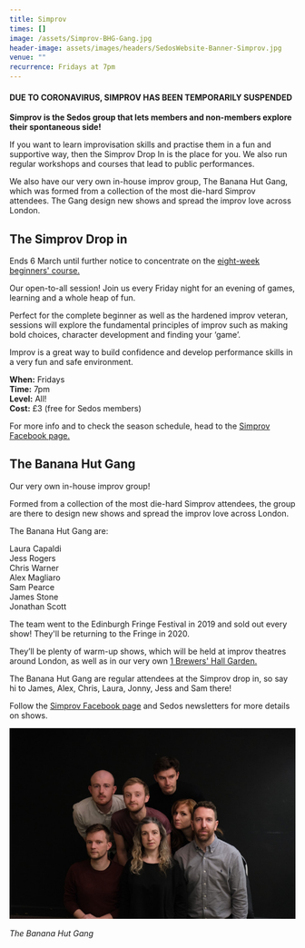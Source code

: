 ```yaml
---
title: Simprov
times: []
image: /assets/Simprov-BHG-Gang.jpg
header-image: assets/images/headers/SedosWebsite-Banner-Simprov.jpg
venue: ""
recurrence: Fridays at 7pm
---
```

#### **DUE TO CORONAVIRUS, SIMPROV HAS BEEN TEMPORARILY SUSPENDED**

**Simprov is the Sedos group that lets members and non-members explore their spontaneous side!**

If you want to learn improvisation skills and practise them in a fun and supportive way, then the Simprov Drop In is the place for you. We also run regular workshops and courses that lead to public performances.

We also have our very own in-house improv group, The Banana Hut Gang, which was formed from a collection of the most die-hard Simprov attendees. The Gang design new shows and spread the improv love across London.

## **The Simprov Drop in**

Ends 6 March until further notice to concentrate on the [eight-week beginners' course.](https://sedos.l3v5y.co.uk/events/improv-for-beginners-8-week-course-with-performance)

Our open-to-all session! Join us every Friday night for an evening of games, learning and a whole heap of fun.

Perfect for the complete beginner as well as the hardened improv veteran, sessions will explore the fundamental principles of improv such as making bold choices, character development and finding your ‘game’.

Improv is a great way to build confidence and develop performance skills in a very fun and safe environment.

**When:** Fridays\
**Time:** 7pm\
**Level:** All!\
**Cost:** £3 (free for Sedos members)

For more info and to check the season schedule, head to the [Simprov Facebook page.](https://www.facebook.com/groups/176792046058352/)

## **The Banana Hut Gang**

Our very own in-house improv group!

Formed from a collection of the most die-hard Simprov attendees, the group are there to design new shows and spread the improv love across London.

The Banana Hut Gang are:

Laura Capaldi\
Jess Rogers\
Chris Warner\
Alex Magliaro\
Sam Pearce\
James Stone\
Jonathan Scott

The team went to the Edinburgh Fringe Festival in 2019 and sold out every show! They'll be returning to the Fringe in 2020.

They’ll be plenty of warm-up shows, which will be held at improv theatres around London, as well as in our very own [1 Brewers' Hall Garden.](https://sedos.l3v5y.co.uk/venues/bhg) 

The Banana Hut Gang are regular attendees at the Simprov drop in, so say hi to James, Alex, Chris, Laura, Jonny, Jess and Sam there!

Follow the [Simprov Facebook page](https://www.facebook.com/groups/176792046058352/) and Sedos newsletters for more details on shows.

![](/assets/Simprov-BHG-Gang.jpg)

*The Banana Hut Gang*